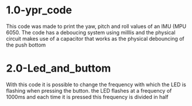# 1.0-ypr_code

This code was made to print the yaw, pitch and roll values ​​of an IMU (MPU 6050. The code has a deboucing system using milllis and the physical circuit makes use of a capacitor that works as the physical debouncing of the push bottom

# 2.0-Led_and_buttom

With this code it is possible to change the frequency with which the LED is flashing when pressing the button. the LED flashes at a frequency of 1000ms and each time it is pressed this frequency is divided in half


